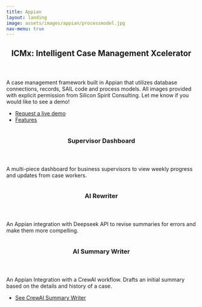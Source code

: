 ```yaml
---
title: Appian
layout: landing
image: assets/images/appian/processmodel.jpg
nav-menu: true
---
```


<!-- Main -->
<div id="main">

<!-- One -->
<section id="one">
	<div class="inner">
		<header class="major">
			<h2>ICMx: Intelligent Case Management Xcelerator</h2>
		</header>
		<p>A case management framework built in Appian that utilizes database connections, records, SAIL code and process models. All images provided with explicit permission from Silicon Spirit Consulting. Let me know if you would like to see a demo!</p>
		<ul class="actions">
			<li><a href="mailto:nicholas.v.dutta@gmail.com?subject=ICMx%20Demo%20Request" class="button">Request a live demo</a></li>
			<li><a href="#features" class="button next scrolly">Features</a></li>
		</ul>
	</div>
</section>

<!-- Features -->
<section id="features" class="spotlights">
	<section>
		<a href="generic.html" class="image">
			<img src="{% link assets/images/appian/icmxdashboard.jpg %}" alt="" data-position="center center" />
		</a>
		<div class="content">
			<div class="inner">
				<header class="major">
					<h3>Supervisor Dashboard</h3>
				</header>
				<p>A multi-piece dashboard for business supervisors to view weekly progress and updates from case workers.</p>
			</div>
		</div>
	</section>
	<section>
		<a href="generic.html" class="image">
			<img src="{% link assets/images/appian/revisor.jpg %}" alt="" data-position="top center" />
		</a>
		<div class="content">
			<div class="inner">
				<header class="major">
					<h3>AI Rewriter</h3>
				</header>
				<p>An Appian integration with Deepseek API to revise summaries for errors and make them more compelling.</p>
			</div>
		</div>
	</section>
	<section>
		<a href="generic.html" class="image">
			<img src="{% link assets/images/appian/summarywriter.jpg %}" alt="" data-position="25% 25%" />
		</a>
		<div class="content">
			<div class="inner">
				<header class="major">
					<h3>AI Summary Writer</h3>
				</header>
				<p>An Appian Integration with a CrewAI workflow. Drafts an initial summary based on the details and history of a case.</p>
				<ul class="actions">
					<li><a href="python.html" class="button">See CrewAI Summary Writer</a></li>
				</ul>
			</div>
		</div>
	</section>
</section>

</div>
